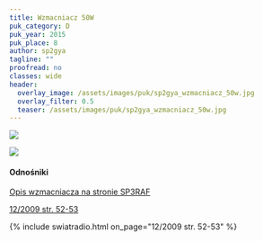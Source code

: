 ```yaml
---
title: Wzmacniacz 50W
puk_category: D
puk_year: 2015
puk_place: 8
author: sp2gya
tagline: ""
proofread: no
classes: wide
header:
  overlay_image: /assets/images/puk/sp2gya_wzmacniacz_50w.jpg
  overlay_filter: 0.5
  teaser: /assets/images/puk/sp2gya_wzmacniacz_50w.jpg
---
```






 



![](assets/data/img/projects/2015-8-0.jpg) 


![](assets/img/work-in-progress.jpg) 


#### Odnośniki

[Opis wzmacniacza na stronie SP3RAF](https://sp3raf.pl.tl/PA-TAJFUN-_-Opis.htm)

 [12/2009 str. 52-53](http://www.swiatradio.com.pl/virtual/modules.php?name=Downloads&d_op=getit&lid=20)



{% include swiatradio.html on_page="12/2009 str. 52-53" %}

 





 


